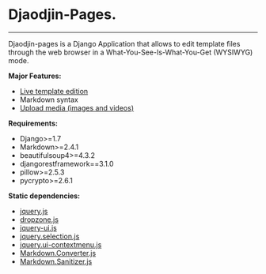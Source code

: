 # Djaodjin-Pages.
---

Djaodjin-pages is a Django Application that allows to edit template files
through the web browser in a What-You-See-Is-What-You-Get (WYSIWYG) mode.

**Major Features:**

* [Live template edition](user-guide/pages-edition.md)
* Markdown syntax
* [Upload media (images and videos)](user-guide/pages-upload-media.md)

**Requirements:**

* Django>=1.7
* Markdown>=2.4.1
* beautifulsoup4>=4.3.2
* djangorestframework==3.1.0
* pillow>=2.5.3
* pycrypto>=2.6.1

**Static dependencies:**

* [jquery.js](http://jquery.com/)
* [dropzone.js](http://www.dropzonejs.com/)
* [jquery-ui.js](http://jqueryui.com/)
* [jquery.selection.js](http://madapaja.github.io/jquery.selection/)
* [jquery.ui-contextmenu.js](https://github.com/mar10/jquery-ui-contextmenu)
* [Markdown.Converter.js](https://github.com/ujifgc/pagedown)
* [Markdown.Sanitizer.js](https://github.com/ujifgc/pagedown)

